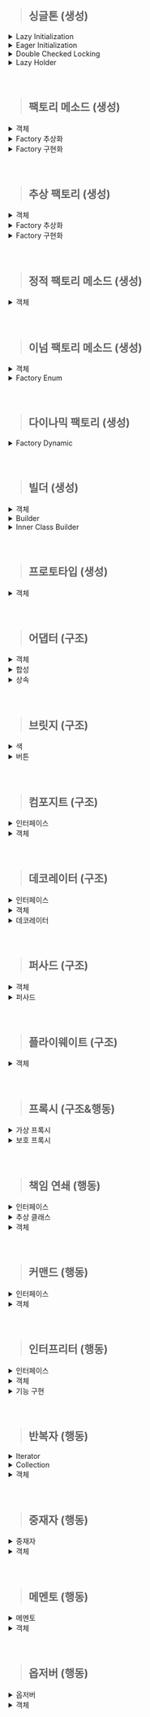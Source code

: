 
> ## 싱글톤 (생성)

<details>
  <summary>Lazy Initialization</summary>

- 늦은 초기화.
- private 생성자 static 메소드를 사용한 가장 보편적인 방식.
- 멀티 스레드 환경에 취약함.
  - 이를 해결 하고자 synchronized 사용.
  - 동기화로 인한 성능 저하 발생.

  ```java
  public class creational.singletone.LazyInitialization {
  
      private static creational.singletone.LazyInitialization instance;
  
      private creational.singletone.LazyInitialization() {
      }
  
      // 동기화 문제 해결을 위한 synchronized
      public static synchronized creational.singletone.LazyInitialization getInstance() {
          if (instance == null) {
              instance = new creational.singletone.LazyInitialization();
          }
  
          return instance;
      }
  }
  ```
</details>

<details>
  <summary>Eager Initialization</summary>

- 이른 초기화.
- 늦은 초기화에서 발생하는 동기화 성능 문제를 해결한 방법.
- static 인스턴스를 미리 생성하여 하나의 인스턴스만 생기도록 보장.
  - 인스턴스를 사용하지 않을 경우 메모리 낭비됨.

  ```java
  public class creational.singletone.EagerInaitialization {
      private static creational.singletone.EagerInaitialization instance = new creational.singletone.EagerInaitialization();
  
      private creational.singletone.EagerInaitialization() {
      }
  
      public static creational.singletone.EagerInaitialization getInstance() {
          return instance;
      }
  }
  ```
</details>

<details>
  <summary>Double Checked Locking</summary>

- volatile 키워드 사용하는 방식.
  - volatile 키워드는 자바 변수를 Main Memory 저장 함.
  - 멀티 스레드 환경에서는 하나의 스레드만 읽기/쓰기 가능 하고 나머지 스레드는 read 가능 하여 최신값 보장.
  - 변수 값을 읽을 때 CPU Cache에 저장된 값이 아닌 Main Memory에서 읽음.
    - 멀티 스레드일 경우 각각의 스레드는 CPU Cache에 저장된 각각의 값을 사용하므로 값의 불일치가 발생함.
- 늦은 초기화와 유사함.
- synchronized 키워드가 메소드 내부에 있음.
  - 메소드를 호출 할 때마다 동기화 걸리지 않아 좀 더 효율적.
  - 인스턴스를 필요로 하는 시점에 만들 수 있음.
- Java 1.5 이상만 가능.

  ```java
  public class creational.singletone.DoubleCheckedLocking {
      private volatile static creational.singletone.DoubleCheckedLocking instance;
  
      private creational.singletone.DoubleCheckedLocking(){}
  
      public static creational.singletone.DoubleCheckedLocking getInstance(){
          if (instance == null){
              synchronized (creational.singletone.DoubleCheckedLocking.class){
                  if(instance==null){
                      instance = new creational.singletone.DoubleCheckedLocking();
                  }
              }
          }
  
          return instance;
      }
  }
  ```
</details>

<details>
  <summary>Lazy Holder</summary>

- 현 시점 가장 완벽한 방법.
- inner class 특징인 호출 되기 전 참조 되지 않는 방식, static 특징인 한번만 호줄 하는 방식, final 키워드를 이용한 불변성 보장 등을 이용함.

  ```java
  public class creational.singletone.LazyHolder {
  
      private static class LazyHolderInner {
          private final static creational.singletone.LazyHolder INSTANCE = new creational.singletone.LazyHolder();
      }
  
      public static creational.singletone.LazyHolder getInstance() {
          return LazyHolderInner.INSTANCE;
      }
  }
  ```
</details>

<br/>
<br/>

> ## 팩토리 메소드 (생성)

<details>
  <summary>객체</summary>

- Drink가 부모, Coffee와 Tea는 자식 클래스.
- 해당 클래스들은 Factory의 부모 클래스는 아님.

  ```java
  package creational.factoryMethod;
  
  public class Drink {
  }
  ```

  ```java
  package creational.factoryMethod;
  
  public class Coffee extends Drink{
  }
  ```

  ```java
  package creational.factoryMethod;
  
  public class Tea extends Drink{
  }
  ```
</details>

<details>
  <summary>Factory 추상화</summary>

- 객체 생성 메소드만 가진 [인터페이스, 추상 클래스] 생성.

  ```java
  package creational.factoryMethod;
  
  public interface DrinkFactory {
      public Drink makeDrink();
  }
  ```

</details>

<details>
  <summary>Factory 구현화</summary>

- 부모를 상속 받은 서브 클래스 생성 또는 바로 기본 클래스 생성.

  ```java
  package creational.factoryMethod;
  
  public class DrinkFactoryImpl implements  DrinkFactory{
      @Override
      public Drink makeDrink() {
          return new Drink();
      }
  }
  ```

  ```java
  package creational.factoryMethod;
  
  public class CoffeeFactoryImpl implements DrinkFactory{
      @Override
      public Drink makeDrink() {
          System.out.println("makeCoffee");
          return new Coffee();
      }
  }
  ```

  ```java
  package creational.factoryMethod;
  
  public class TeaFactoryImpl implements DrinkFactory{
      @Override
      public Drink makeDrink() {
          System.out.println("makeTea");
          return new Tea();
      }
  }
  ```
</details>

<br/>
<br/>

> ## 추상 팩토리 (생성)

<details>
  <summary>객체</summary>

- 객체 집합 별 객체를 생성할 것임.
- 버거 세트가 객체 집합임. 매장별 각각 [햄버거, 음료수] 객체가 있음.

  ```java
  package creational.abstractFactory;
  
  public class BurgerKingHamburger implements Hamburger{
      public BurgerKingHamburger(){
          System.out.println("make BurgerKingHamburger");
      }
  }
  ```

  ```java
  package creational.abstractFactory;
  
  public class BurgerKingDrink implements Drink{
      public BurgerKingDrink(){
          System.out.println("make BurgerKingDrink");
      }
  }
  ```

  ```java
  package creational.abstractFactory;
  
  public class MacdonaldHamburger implements Hamburger{
      public MacdonaldHamburger(){
          System.out.println("make MacdonaldHamburger");
      }
  }
  ```

  ```java
  package creational.abstractFactory;
  
  public class MacdonaldDrink implements  Drink{
      public MacdonaldDrink(){
          System.out.println("make MacdonaldDrink");
      }
  }
  ```

  ```java
  package creational.abstractFactory;
  
  public class BurgerSet {
      private final Hamburger hamburger;
      private final Drink drink;
  
      public BurgerSet(Hamburger hamburger, Drink drink) {
          this.hamburger = hamburger;
          this.drink = drink;
      }
  
      public Hamburger getHamburger() {
          return hamburger;
      }
  
      public Drink getDrink() {
          return drink;
      }
  }
  ```


</details>

<details>
  <summary>Factory 추상화</summary>

- 굳이 따진다면 해당 팩토리는 버거 세트의 팩토리 메소드 패턴임.
- 타입 별 객체 집합 군 객체를 만드는 팩토리 이기 때문에 추상 팩토리라 할 수 있음.
- 결국 팩토리 메소드와 추상 팩토리는 서로 관계가 있음. 그렇다고 동일한 패턴은 아님.

  ```java
  package creational.abstractFactory;
  
  public interface BurgerSetFactory {
      public BurgerSet makeSet(String type);
  }
  ```

</details>

<details>
  <summary>Factory 구현화</summary>

- 실제 객체를 생성 하는 로직 구현.
- 타입별 버거 세트를 만들어서 반환함.

  ```java
  package creational.abstractFactory;
  
  public class BurgerSetFactoryImpl implements BurgerSetFactory{
      @Override
      public BurgerSet makeSet(String type) {
          BurgerSet burgerSet = null;
          switch (type){
              case "BurgerKing" -> burgerSet = new BurgerSet(new BurgerKingHamburger(), new BurgerKingDrink());
              case "Macdonald" -> burgerSet = new BurgerSet(new MacdonaldHamburger(), new MacdonaldDrink());
              default -> System.out.println("해당 버거 세트가 없음");
          }
          return burgerSet;
      }
  }
  ```
</details>

<br/>
<br/>

> ## 정적 팩토리 메소드 (생성)

<details>
  <summary>객체</summary>

- 객체 안에 객체를 반환하는 스태틱 메소드가 있음.

  ```java
  package creational.staticFactoryMethod;
  
  public class Drink {
      private Drink(){}
  
      public static Drink from(String msg){
          System.out.println("make Drink" + msg);
          return new Drink();
      }
  
      public static Drink of(String... msg){
          System.out.println("make Drink");
          for (String str :
                  msg) {
              System.out.println(str);
          }
          return new Drink();
      }
  
      public static Drink getInstance(){
          return new Drink();
      }
  
      public static Drink newInstance(){
          return new Drink();
      }
  
      public static String getString(){
          return "Drink";
      }
  
      public static String newString(){
          return "Drink";
      }
  }
  ```
</details>

<br/>
<br/>

> ## 이넘 팩토리 메소드 (생성)
<details>
  <summary>객체</summary>

- 음식을 상속받은 음료수와 햄버거.

  ```java
  package creational.enumFactoryMethod;
  
  public interface Food {
  }
  ```
  ```java
  package creational.enumFactoryMethod;
  
  public class Drink implements Food{
      public Drink(){
          System.out.println("make Drink");
      }
  }
  ```
  ```java
  package creational.enumFactoryMethod;
  
  public class Hamburger implements Food{
      public Hamburger(){
          System.out.println("make Hamburger");
      }
  }
  ```

</details>

<details>
  <summary>Factory Enum</summary>

- Enum 상수로 음료수, 햄버거 생성.
- 추상 메소드를 만들어 모든 상수에서 구현하도록 강제함.

  ```java
  package creational.enumFactoryMethod;
  
  public enum EnumFoodFactory {
      DRINK("음료수"){
        public Food createFood(){
            return new Drink();
        }
      },
      HAMBURGER("햄버거") {
          public Food createFood(){
              return new Hamburger();
          }
      };
  
      private final String name;
  
      EnumFoodFactory(String name) {
          this.name = name;
      }
      String getName(){
          return this.name;
      }
  
      // 추상 메소드. 모든 상수에서 구현 해야 함.
      abstract Food createFood();
  }
  ```
</details>


<br/>
<br/>


> ## 다이나믹 팩토리 (생성)

<details>
  <summary>Factory Dynamic</summary>

- 객체는 Enum Factory에서 사용한 객체 재사용함.
- 예외 처리가 중요함.

  ```java
  package creational.dynamicFactory;
  
  import creational.enumFactoryMethod.Drink;
  import creational.enumFactoryMethod.Food;
  import creational.enumFactoryMethod.Hamburger;
  
  import java.lang.reflect.Constructor;
  import java.lang.reflect.InvocationTargetException;
  import java.util.HashMap;
  import java.util.Map;
  
  public class DynamicFactory {
      // 클래스를 넣을 Map
      private static final Map<String, Class<? extends Food>> registerTypes = new HashMap<>();
  
      // map에 기본적으로 들어가는 클래스
      static {
          registerTypes.put("Hamburger", Hamburger.class);
          registerTypes.put("Drink", Drink.class);
      }
  
      // 이후 개발 도중 추가해야 되는 클래스가 생긴 경우 사용
      public static void setRegisterTypes(String type, Class<? extends Food> cls){
          registerTypes.put(type, cls);
      }
  
      private static Food getFood(String type) throws NoSuchMethodException, InvocationTargetException, InstantiationException, IllegalAccessException {
          // 해당 타입의 클래스 가져오기
          Class<?> cls = registerTypes.get(type);
  
          if(cls == null){
              throw new RuntimeException();
          }
  
          // 해당 클래스에서 생성자 가져오기
          Constructor<?> foodConstructor = cls.getDeclaredConstructor();
  
          // Reflection API를 통해 인스턴스 만들고 업캐스팅
          return (Food) foodConstructor.newInstance();
      }
  
      public static Food createFood(String type){
          Food food = null;
  
          try {
              food = getFood(type);
          } catch (NoSuchMethodException | InvocationTargetException | InstantiationException | IllegalAccessException | RuntimeException e) {
              System.err.println("해당 음식이 없습니다.");
          }
          return food;
      }
  
  }
  ```
</details>


<br/>
<br/>

> ## 빌더 (생성)

<details>
  <summary>객체</summary>

- 음료수.
- 객체 안에 빌더 처럼 메소드를 구현할 순 있으나, 빌더 패턴은 아니고 단순 Setter임.
- 생성자를 private 하게 만들 수 없음.

```java
package creational.builder;

public class Drink {
  private String name;
  private String size;
  private String price;

// 해당 로직은 setter와 다를바 없으며 불변성을 보장하지 못함. creational.builder 패턴이라 보기 힘듬.
//    public Drink name(String name){
//        this.name = name;
//        return this;
//    }
//
//    public Drink size(String size){
//        this.size = size;
//        return this;
//    }
//
//    public Drink price(String price){
//        this.price = price;
//        return this;
//    }

  public Drink(String name, String size, String price) {
    this.name = name;
    this.size = size;
    this.price = price;
  }

  @Override
  public String toString() {
    return "Drink{" +
            "name='" + name + '\'' +
            ", size='" + size + '\'' +
            ", price='" + price + '\'' +
            '}';
  }
}
```

</details>

<details>
  <summary>Builder</summary>

- Drink 생성 역할을 하는 클래스.

```java
package creational.builder;

public class DrinkBuilder {
  private String name;
  private String size;
  private String price;

  public DrinkBuilder name(String name) {
    this.name = name;
    return this;
  }

  public DrinkBuilder size(String size) {
    this.size = size;
    return this;
  }

  public DrinkBuilder price(String price) {
    this.price = price;
    return this;
  }

  public Drink build() {
    return new Drink(this.name, this.size, this.price);
  }
}
```

</details>

<details>
  <summary>Inner Class Builder</summary>

- 객체의 생성자를 private 하게 만들 수 있음.

  ```java
  package creational.builder;
  
  public class Hamburger {
      private String name;
      private String size;
      private int price;
  
      public static class HamburgerBuilder{
          private String name;
          private String size;
          private int price;
  
          public HamburgerBuilder name(String name){
              this.name = name;
              return this;
          }
  
          public HamburgerBuilder size(String size){
              this.size = size;
              return this;
          }
  
          public HamburgerBuilder price(int price){
              this.price = price;
              return this;
          }
  
          public Hamburger build(){
              return new Hamburger(this.name, this.size, this.price);
          }
      }
  
      private Hamburger(String name, String size, int price) {
          this.name = name;
          this.size = size;
          this.price = price;
      }
  
      @Override
      public String toString() {
          return "Hamburger{" +
                  "name='" + name + '\'' +
                  ", size='" + size + '\'' +
                  ", price=" + price +
                  '}';
      }
  }
  ```

</details>

<br/>
<br/>

> ## 프로토타입 (생성)

<details>
  <summary>객체</summary>

- Cloneable 상속 받아 오버라이딩.
- 깊은 복사.

  ```java
  package creational.prototpye;
  
  import java.util.ArrayList;
  import java.util.List;
  
  public class Drink implements Cloneable {
      private List<Integer> list = new ArrayList<>();
  
      public Drink(List<Integer> list) {
          this.list = list;
      }
  
      @Override
      protected Object clone() throws CloneNotSupportedException {
          List<Integer> copyList = new ArrayList<>(list);
          return new Drink(copyList);
      }
  
      @Override
      public String toString() {
  
          return "Drink{" +
                  "list = " + System.identityHashCode(list) + list +
                  '}';
      }
  }
  ```
</details>

<br/>
<br/>

> ## 어댑터 (구조)

<details>
  <summary>객체</summary>

- 시동 on/off 기능이 있는 자동차 클래스.
- fly 기능이 있는 날개 인터페이스.

  ```java
  package structural;
  
  public class Car {
  
      public Car(){
          System.out.println("make Car");
      }
  
      public void start(){
          System.out.println("시동 걸기");
      }
  
      public void end(){
          System.out.println("시동 끄기");
      }
  }
  ```
  ```java
  package structural.adaptor;
  
  public interface Wing {
      public void fly();
  }
  ```

</details>

<details>
  <summary>합성</summary>

- 멤버 변수로 기존 클래스를 가짐.
- 추가 기능 인터페이스 상속받음.

  ```java
  package structural.adaptor;
  
  import structural.Car;
  
  public class FlyCar1 implements Wing{
      private Car car;
  
      public FlyCar1(Car car){
          this.car = car;
          System.out.println("make FlyCar1");
      }
  
      public void start(){
          car.start();
      }
  
      public void end(){
          car.end();
      }
  
      @Override
      public void fly() {
          System.out.println("날기");
      }
  }
  ```

</details>

<details>
  <summary>상속</summary>

- 기존 클래스를 상속 받음.
- 추가 기능 인터페이스를 상속 받음.

  ```java
  package structural.adaptor;
  
  import structural.Car;
  
  public class FlyCar2 extends Car implements Wing {
  
      public FlyCar2(){
          System.out.println("make FlyCar2");
      }
  
      @Override
      public void fly() {
          System.out.println("날기");
      }
  }
  ```
</details>

<br/>
<br/>

> ## 브릿지 (구조)

<details>
  <summary>색</summary>

- 색은 버튼의 특징중 하나.
- 버튼이 Color 인터페이스를 바로 상속 받아도 되며 일반적으로 상속을 추천함.
- 해당 예시는 상속이 아닌 사용을 이용한 방법을 이용함.
- interface가 브릿지 역할.

  ```java
  package structural.bridge;
  
  public interface Color {
      public void getColor();
  }
  
  ```
  ```java
  package structural.bridge;
  
  public class Red implements Color{
      @Override
      public void getColor() {
          System.out.println("Red");
      }
  }
  
  ```
  ```java
  package structural.bridge;
  
  public class Blue implements Color{
      @Override
      public void getColor() {
          System.out.println("Blue");
      }
  }
  
  ```
</details>

<details>
  <summary>버튼</summary>

- 버튼을 종류에 따라 객체로 만들 수 있음.
- 만약, 기능별 인터페이스를 따로 구현한다면 아래 예시처럼 Start, End 객체를 각각 만들 필요가 없다.
- 여러 상황을 보여주고자 abstract class를 사용했으며 이를 상속 받는 예시임.
- 즉, 기능은 상속을 이용하였고 특징은 사용을 이용하였다 볼 수 있음.
- abstract class가 브릿지 역할.

  ```java
  package structural.bridge;
  
  public abstract class Button {
      Color color;
  
      protected Button(Color color){
          this.color = color;
      }
  
      public abstract void action();
  }
  ```
  ```java
  package structural.bridge;
  
  public class StartButton extends Button{
  
      public StartButton(Color color) {
          super(color);
      }
  
      @Override
      public void action() {
          System.out.println("Start!!!");
      }
  }
  ```
  ```java
  package structural.bridge;
  
  public class EndButton extends Button{
      public EndButton(Color color) {
          super(color);
      }
  
      @Override
      public void action() {
          System.out.println("End!!!");
      }
  }
  ```

</details>

<br/>
<br/>

> ## 컴포지트 (구조)

<details>
  <summary>인터페이스</summary>

- 공통적인 부분을 추상화.
- Item이 최상위 공통 부분이며, Box는 상위 공통 부분임.

  ```java
  package structural.composite;
  
  public interface Item {
      int getPrice();
      String getName();
  }
  ```
  
  ```java
  package structural.composite;
  
  public interface Box  extends Item{
      void addItem(Item item);
      void removeItem(Item item);
      int getAllPrice();
      String getItems();
  }
  ```
</details>

<details>
  <summary>객체</summary>

- 상자 안에 상자 혹은 아이템이 들어갈 수 있음.
  - List는 최상위 인터페이스 Item을 받을 수 있게 만들었음.

  ```java
  package structural.composite;
  
  public class NormalItem implements Item{
      private String name;
      private int price;
  
      public NormalItem(String name, int price) {
          this.name = name;
          this.price = price;
      }
  
      @Override
      public int getPrice() {
          return this.price;
      }
  
      @Override
      public String getName() {
          return this.name;
      }
  }
  ```

  ```java
  package structural.composite;
  
  import java.util.ArrayList;
  import java.util.List;
  import java.util.stream.Collectors;
  
  public class NormalBox implements Box {
      private final List<Item> list;
      private String name;
      private int price;
  
      public NormalBox(String name, int price) {
          this.name = name;
          this.price = price;
          this.list = new ArrayList<>();
      }
  
      @Override
      public void addItem(Item item) {
          list.add(item);
      }
  
      @Override
      public void removeItem(Item item) {
          list.remove(item);
      }
  
      @Override
      public int getAllPrice() {
          return list.stream()
                  .mapToInt(item -> item instanceof Box box ? box.getAllPrice() + item.getPrice() : item.getPrice())
                  .sum();
      }
  
      @Override
      public int getPrice() {
          return this.price;
      }
  
      @Override
      public String getName() {
          return this.name;
      }
  
      @Override
      public String getItems() {
          return getName() + " = { " + list.stream().map(item -> item instanceof Box box ? box.getItems() : item.getName()).collect(Collectors.joining(", ")) + " }";
      }
  }
  ```

</details>

<br/>
<br/>

> ## 데코레이터 (구조)

<details>
  <summary>인터페이스</summary>

- 햄버거가 가지는 기본 기능을 추상화.

  ```java
  package structural.decorator;
  
  public interface Hamburger {
      public String getName();
  }
  ```

</details>

<details>
  <summary>객체</summary>

- 기본 햄버거 객체.

  ```java
  package structural.decorator;
  
  public class BasicHamBurger implements Hamburger{
      @Override
      public String getName() {
          return "햄버거";
      }
  }
  
  ```

</details>

<details>
  <summary>데코레이터</summary>

- 토핑. 즉, 데코레이터 하려는 특징 또는 기능임. 
- 해당 패턴을 통해 기존 객체에 기능 또는 특징을 더해 새로운 객체로 반환한다.
- 해당 코드는 완전 새로운 객체가 됨. 기존 객체를 사용할 수는 없을 듯 하다.
- 결국, 클래스를 만들어야 하는건 동일하나, 종류별로 모두 만들 필요는 없다.
  - ex) 불고기 불고기 햄버거, 불고기 치즈 햄버거 등 객체 클래스는 불필요.
- 굳이 추상 클래스로 만들 필요는 없을 것 같기도 하다.

  ```java
  package structural.decorator;
  
  public abstract class HamburgerDecorator implements Hamburger{
      private Hamburger hamburger;
  
      public HamburgerDecorator(Hamburger hamburger) {
          this.hamburger = hamburger;
      }
  
      @Override
      public String getName() {
          return hamburger.getName();
      }
  }
  
  ```

  ```java
  package structural.decorator;
  
  public class CheeseDecorator extends HamburgerDecorator{
      public CheeseDecorator(Hamburger hamburger) {
          super(hamburger);
      }
  
      @Override
      public String getName() {
          return "치즈 " + super.getName();
      }
  }
  
  ```

  ```java
  package structural.decorator;
  
  public class BulgogiDecorator extends HamburgerDecorator{
      public BulgogiDecorator(Hamburger hamburger) {
          super(hamburger);
      }
  
      @Override
      public String getName() {
          return "불고기 " + super.getName();
      }
  }
  
  ```

</details>

<br/>
<br/>

> ## 퍼사드 (구조)

<details>
  <summary>객체</summary>

- 필요한 객체들. (사람, 피자, TV)
- 각 객체 별 기능이 있음.

  ```java
  package structural.facade;
  
  public class Person {
      public void move(){
          System.out.println("움직인다");
      }
  
      public void watch(){
          System.out.println("본다");
      }
  }
  ```

  ```java
  package structural.facade;
  
  public class Pizza {
      public void addTopping(){
          System.out.println("토핑 추가");
      }
  
  }
  ```
  
  ```java
  package structural.facade;
  
  public class Tv {
      public void ON(){
          System.out.println("전원 ON");
      }
  }
  ```

</details>

<details>
  <summary>퍼사드</summary>

- 하나의 기능을 위해 필요한 서브 클래스의 기능을 가져와 구현함.
- 따로 자신만의 기능을 구현하지는 않고 서브 클래스의 기능을 호출하는 용도.

  ```java
  package structural.facade;
  
  public class Facade {
      public void action(){
          Person person = new Person();
          Tv tv = new Tv();
          Pizza pizza = new Pizza();
  
          person.move();
          pizza.addTopping();
          person.move();
          tv.ON();
          person.watch();
      }
  }
  
  ```

</details>

<br/>
<br/>

> ## 플라이웨이트 (구조)

<details>
  <summary>객체</summary>

- 먼저 불변인 공통 부분을 따로 빼서 클래스로 만듬. (Model)
- Model의 특성이 동일한지 아닌지 판단하기 위해 Factory에서 고유 키값 부여. (Map 변수 이용, FlyWeightFactory 라고도 불림)
- 해당 Model이 있으면 불러오고 없으면 새로 만듬. 이후 만들어진 Model을 실제 객체의 공통 변수에 넣어줌. (Tree)

  ```java
  package structural.flyweight;
  
  import java.util.HashMap;
  import java.util.Map;
  
  public class Model {
      String type;
  
      private Model(String type) {
          this.type = type;
      }
  
      public static class Factory {
          private static final Map<String, Model> cache = new HashMap<>();
  
          public static Model getInstance(String type) {
              if (cache.containsKey(type)) {
                  System.out.print("[기존 나무 모델 가져오기] ");
                  return cache.get(type);
              } else {
                  Model model = new Model(type);
                  cache.put(type, model);
                  System.out.print("[새로운 나무 모델 생성하기] ");
                  return model;
              }
          }
      }
  }
  ```

  ```java
  package structural.flyweight;
  
  public class Tree {
      Model model;
      double x;
      double y;
  
      private Tree(Model model, double x, double y) {
          this.model = model;
          this.x = x;
          this.y = y;
      }
  
      public static class Factory {
          public static Tree getInstance(String type) {
              Model model = Model.Factory.getInstance(type);
              double x = Math.random() * 10000;
              double y = Math.random() * 10000;
  
              System.out.println(type + "의 좌표: x=" + x + ", y=" + y);
              return new Tree(model, x, y);
          }
      }
  }
  ```

</details>

<br/>
<br/>


> ## 프록시 (구조&행동)

<details>
  <summary>가상 프록시</summary>

- 프록시 객체와 실제 객체의 인터페이스를 동일하게 둠.
- 프록시에서 객체의 메소드를 호출하도록 설계.
- 실제 객체가 생성되지 않았음에도 프록시 객체를 통해 로직 넘어감.

  ```java
  package structural.proxy;
  
  interface Image {
      public void showImage();
  
  }
  ```

  ```java
  package structural.proxy;
  
  public class HighImage implements Image{
      String path;
  
      public HighImage(String path) {
          System.out.println(path + " 경로의 이미지 로딩");
          this.path = path;
      }
  
  
      @Override
      public void showImage() {
          System.out.println(path+ " 경로의 이미지 출력");
      }
  }
  
  ```

  ```java
  package structural.proxy;
  
  public class VirtualProxy implements Image {
      String path;
  
  
      public VirtualProxy(String path) {
          this.path = path;
          System.out.println(path +" 경로의 프록시 생성");
      }
  
      @Override
      public void showImage() {
          HighImage highImage = new HighImage(this.path);
          highImage.showImage();
      }
  }
  ```

</details>

<details>
  <summary>보호 프록시</summary>

- 가상 프록시에 권한을 추가한 것.
- 가상 프록시랑 별 차이가 없다.

  ```java
  package structural.proxy;
  
  public class ProtectiveProxy implements Image{
      String path;
      String authority;
  
      public ProtectiveProxy(String path, String authority) {
          this.path = path;
          this.authority = authority;
          System.out.println("["+path +" 경로, "+authority+"사용자] 프록시 생성");
      }
  
      @Override
      public void showImage() {
          if(this.authority.equals("관리자")){
              System.out.println("관리자 접근");
              HighImage highImage = new HighImage(this.path);
              highImage.showImage();
          }else {
              System.out.println(this.authority + "는 접근할 수 없습니다.");
          }
      }
  }
  ```
</details>


<br/>
<br/>

> ## 책임 연쇄 (행동)

<details>
  <summary>인터페이스</summary>

- Handler가 가지는 기본적인 기능을 포함하고 있음.
- 책임질 다음 Handler Setter와 해당 프로세스에서 진행할 기능 구현을 강제해야 함.

```java
package behavioral.chainOfResponsibility;

public interface Handler {
    void setNextHandler(Handler handler);
    void process(String authority);
}
```

</details>


<details>
  <summary>추상 클래스</summary>

- 해당 추상 클래스는 굳이 없어도 됨.
- 바로 객체에 인터페이스를 상속 받도록 하는게 일반적.
- 해당 예시는 기능적으로 좀더 세분화 해보고자 작성함.

  ```java
  package behavioral.chainOfResponsibility;
  
  public abstract class LoginHandler implements Handler{
  
      Handler handler;
  
      @Override
      public void setNextHandler(Handler handler) {
          this.handler = handler;
      }
  
      @Override
      public void process(String authority) {
          try{
              this.handler.process(authority);
          }catch (Exception e){
              System.out.println("로그인 실패");
          }
      }
  }
  
  ```

</details>


<details>
  <summary>객체</summary>

- 각자의 객체가 process를 자신 만의 기능을 넣어 구현해야함.

```java
package behavioral.chainOfResponsibility;

public class Admin extends LoginHandler {

    @Override
    public void process(String authority) {
        if ("Admin".equals(authority)) {
            System.out.println("관리자 로그인 완료");
        } else {
            super.process(authority);
        }
    }
}
```

```java
package behavioral.chainOfResponsibility;

public class User extends LoginHandler{
    @Override
    public void process(String authority) {
        if("User".equals(authority)){
            System.out.println("사용자 로그인 완료");
        }else {
            super.process(authority);
        }
    }
}
```

</details>

<br/>
<br/>

> ## 커맨드 (행동)

<details>
  <summary>인터페이스</summary>

- 책임 연쇄와 비슷함.
- 기본 기능을 추상화.

  ```java
  package behavioral.command;
  
  public interface Command {
      void run();
  }
  ```

</details>

<details>
  <summary>객체</summary>

- command를 상속받은 객체와 이를 매개 변수로 받을 수 있는 객체.

  ```java
  package behavioral.command;
  
  public class HeaterCommand implements Command{
      @Override
      public void run() {
          System.out.println("히터 ON");
      }
  }
  ```

  ```java
  package behavioral.command;
  
  public class LampCommand implements Command{
      @Override
      public void run() {
          System.out.println("램프 ON");
      }
  }
  ```
  
  ```java
  package behavioral.command;
  
  public class Button {
      private Command command;
  
      public void setCommand(Command command) {
          this.command = command;
      }
  
      public void action(){
          command.run();
      }
  }
  ```

</details>

<br/>
<br/>

> ## 인터프리터 (행동)

<details>
  <summary>인터페이스</summary>

- 예제로 사칙연산 계산기를 만들 예정.
- 패턴 개념은 어렵지 않으나 기능 구현 과정이 어려움.

  ```java
  package behavioral.interpreter;
  
  public interface Expression {
      double interpret();
  }
  ```

</details>

<details>
  <summary>객체</summary>

- 사칙연산자 식에는 크게 두개의 객체가 존재한다 볼 수 있음.
- 하나는 피연산자, 다른 하나는 연산자.
- 연산자는 총 4개만 각각의 객체로 구현함.
- 동일안 인터페이스를 상속 받아 피연산자, 연산자 구분 없이 일단 하나의 stack으로 관리할 수 있음.

  ```java
  package behavioral.interpreter;
  
  public class Number implements Expression{
      private double value;
  
      public Number(double value) {
          this.value = value;
      }
  
      @Override
      public double interpret() {
          return value;
      }
  }
  ```

  ```java
  package behavioral.interpreter;
  
  public class Addition implements Expression{
  
      private Expression leftOperand;
      private Expression rightOperand;
  
  
      public Addition(Expression leftOperand, Expression rightOperand) {
          this.leftOperand = leftOperand;
          this.rightOperand = rightOperand;
      }
  
      @Override
      public double interpret() {
          return leftOperand.interpret() + rightOperand.interpret();
      }
  }
  ```

  ```java
  package behavioral.interpreter;
  
  public class Subtraction implements Expression{
      private Expression leftOperand;
      private Expression rightOperand;
  
      public Subtraction(Expression leftOperand, Expression rightOperand) {
          this.leftOperand = leftOperand;
          this.rightOperand = rightOperand;
      }
  
      @Override
      public double interpret() {
          return leftOperand.interpret() - rightOperand.interpret();
      }
  }
  ```

  ```java
  package behavioral.interpreter;
  
  public class Multiplication implements Expression{
  
      private Expression leftOperand;
      private Expression rightOperand;
  
      public Multiplication(Expression leftOperand, Expression rightOperand) {
          this.leftOperand = leftOperand;
          this.rightOperand = rightOperand;
      }
  
      @Override
      public double interpret() {
          return leftOperand.interpret() * rightOperand.interpret();
      }
  }
  ```

  ```java
  package behavioral.interpreter;
  
  public class Division implements Expression {
      private Expression leftOperand;
      private Expression rightOperand;
  
      public Division(Expression leftOperand, Expression rightOperand) {
          this.leftOperand = leftOperand;
          this.rightOperand = rightOperand;
      }
  
      @Override
      public double interpret() {
          if (rightOperand.interpret() == 0) {
              throw new ArithmeticException("Division by zero");
          }
          return leftOperand.interpret() / rightOperand.interpret();
      }
  }
  ```

</details>

<details>
  <summary>기능 구현</summary>

- 사칙연산자는 패턴과 상관 없이 추가적인 기능 구현이 필요하여 추가하였음.
- 가끔 코딩 테스트에 사칙연산을 구현하는 문제가 나오니 숙지하면 좋을 듯 함.

```java
package behavioral.interpreter;

import java.util.Scanner;
import java.util.Stack;

public class Main {
    public static void main(String[] args) {
        Scanner scanner = new Scanner(System.in);

        System.out.println("사칙연산 표현식을 입력하세요:");
        String userInput = scanner.nextLine();

        Expression expression = buildExpression(userInput);

        try {
            double result = expression.interpret();
            System.out.println("결과: " + result);
        } catch (Exception e) {
            System.out.println("오류 발생: " + e.getMessage());
        }
    }

    private static Expression buildExpression(String userInput) {
        String[] tokens = userInput.split(" ");
        Stack<Expression> expressionStack = new Stack<>();
        Stack<String> operatorStack = new Stack<>();

        for (String token : tokens) {
            if (isNumeric(token)) {
                expressionStack.push(new Number(Double.parseDouble(token)));
            } else if ("+-*/".contains(token)) {
                while (!operatorStack.isEmpty() && hasPrecedence(token, operatorStack.peek())) {
                    String topOperator = operatorStack.pop();
                    Expression rightOperand = expressionStack.pop();
                    Expression leftOperand = expressionStack.pop();
                    expressionStack.push(createOperatorExpression(leftOperand, rightOperand, topOperator));
                }
                operatorStack.push(token);
            } else {
                throw new IllegalArgumentException("잘못된 표현식입니다: " + token);
            }
        }

        while (!operatorStack.isEmpty()) {
            String topOperator = operatorStack.pop();
            Expression rightOperand = expressionStack.pop();
            Expression leftOperand = expressionStack.pop();
            expressionStack.push(createOperatorExpression(leftOperand, rightOperand, topOperator));
        }

        if (expressionStack.size() == 1) {
            return expressionStack.pop();
        } else {
            throw new IllegalArgumentException("잘못된 표현식입니다.");
        }
    }

    private static Expression createOperatorExpression(Expression left, Expression right, String operator) {
        return switch (operator) {
            case "+" -> new Addition(left, right);
            case "-" -> new Subtraction(left, right);
            case "*" -> new Multiplication(left, right);
            case "/" -> new Division(left, right);
            default -> throw new IllegalArgumentException("지원되지 않는 연산자입니다: " + operator);
        };
    }

    private static boolean isNumeric(String str) {
        try {
            Double.parseDouble(str);
            return true;
        } catch (NumberFormatException e) {
            return false;
        }
    }

    private static boolean hasPrecedence(String op1, String op2) {
        return (!op1.equals("*") && !op1.equals("/")) || (!op2.equals("+") && !op2.equals("-"));
    }

}
```

</details>

<br/>
<br/>

> ## 반복자 (행동)

<details>
  <summary>Iterator</summary>

- 저장소에서 넘어온 배열을 실질적으로 접근할 수 있게 해주는 역할.
- 공통 코드를 만들어 재사용.

  ```java
  package behavioral.iterator;
  
  public interface Iterator {
      boolean hasNext();
      Object next();
  }
  ```

  ```java
  package behavioral.iterator;
  
  public class HamburgerIterator implements Iterator{
      Hamburger[] arr;
      private int index = 0;
  
      public HamburgerIterator(Hamburger[] arr) {
          this.arr = arr;
      }
  
      @Override
      public boolean hasNext() {
          return index < arr.length;
      }
  
      @Override
      public Hamburger next() {
          return arr[index++];
      }
  }
  ```

</details>

<details>
  <summary>Collection</summary>

- 여러 객체를 저장하기 위한 저장소.
- 저장소에 저장된 배열을 Iterator에 넘기는 역할.

  ```java
  package behavioral.iterator;
  
  public interface Collection {
      Iterator iterator();
  }
  
  ```
  
  ```java
  package behavioral.iterator;
  
  public class HamburgerCollection implements Collection{
      Hamburger[] arr;
      private int index;
  
      public HamburgerCollection(int size) {
          this.arr = new Hamburger[size];
      }
  
      public void add(Hamburger hamburger){
          if(index<arr.length){
              arr[index++] = hamburger;
          }
      }
  
      @Override
      public Iterator iterator() {
          return new HamburgerIterator(this.arr);
      }
  
  }
  ```


</details>

<details>
  <summary>객체</summary>

- 저장소에 담으려는 객체.

  ```java
  package behavioral.iterator;
  
  public class Hamburger {
      String name;
      int price;
  
      public Hamburger(String name, int price) {
          this.name = name;
          this.price = price;
      }
  
      @Override
      public String toString() {
          return "Hamburger{" +
                  "name='" + name + '\'' +
                  ", price=" + price +
                  '}';
      }
  }
  ```

</details>

<br/>
<br/>

> ## 중재자 (행동)

<details>
  <summary>중재자</summary>

- 해당 패턴을 작성하며 많은 고민을 하였음.
- 중재자는 객체간의 연결을 자신을 통해 연결할 수 있도록 도와주는 역할임.
- 이때, 중재자를 객체의 필드 값으로 넣어 구현할 것인지, 아니면 중재자에서 객체와 메시지를 전달 받아 구현할 것인지는 패턴과 상관없음.
- 중재자 패턴은 객체가 가지고 있어야 할 다른 객체들의 리스트를 대신 가지고 있는것이 이 패턴의 핵심일 뿐임. 기능을 어떻게 구현할 지는 알아서 판단 해야 함.
- 현재 예시는 중재자와 객체 클래스간의 의존도를 높이는 대신 기능 별로 구현한 것임.
  - 의존도가 발생하였기 때문에 중재자와 객체 클래스를 동시에 작성해야 함. 

  ```java
  package behavioral.mediator;
  
  public interface Mediator {
      void notice();
      void forwardRequest(String msg);
  }
  ```
  
  ```java
  package behavioral.mediator;
  
  import java.util.ArrayList;
  import java.util.List;
  
  public class ItemMediator implements Mediator {
  
      List<Adventurer> list = new ArrayList<>();
  
      public void addAdventurer(Adventurer adventurer) {
          list.add(adventurer);
      }
  
      public void forwardRequest(String msg) {
          notice();
          for (Adventurer adventurer : list
          ) {
              System.out.print(adventurer.getName()+"에게 전달 -> ");
              adventurer.receiveRequestToMediator(msg);
          }
      }
  
      @Override
      public void notice() {
          System.out.println("[중재인 요청 내역 전달]");
      }
  }
  ```
  
</details>

<details>
  <summary>객체</summary>

- 해당 객체는 모험가임. 중재인에게 요청을 전달하는 기능, 중재인에게 받은 메시지를 출력하는 기능이 있음.
- 앞서 말한 것처럼 두 개의 기능을 제거하고 중재인 클래스에서 Adventurer 객체를 받아 처리하면 의존성을 낮출수 있음.

  ```java
  package behavioral.mediator;
  
  import structural.facade.Person;
  
  public class Adventurer {
  
      private String name;
      private Mediator mediator;
  
  
      public Adventurer(String name) {
          this.name = name;
      }
  
      public String getName() {
          return name;
      }
  
      public void setMediator(ItemMediator mediator) {
          mediator.addAdventurer(this);
          this.mediator = mediator;
      }
  
      public void sendRequestToMediator(String msg) {
          mediator.forwardRequest(msg);
      }
  
      public void receiveRequestToMediator(String msg) {
          System.out.println("전달 받은 내용: " + msg);
      }
  
  }
  
  ```

</details>

<br/>
<br/>

> ## 메멘토 (행동)

<details>
  <summary>메멘토</summary>

- 정보를 따로 관리하기 위한 클래스.

  ```java
  package behavioral.memento;
  
  public class Memento {
      String job;
      int level;
  
      public Memento(String job, int level) {
          this.job = job;
          this.level = level;
      }
  }
  ```

</details>

<details>
  <summary>객체</summary>

- 기존 정보를 메멘토 클래스로 만드는 기능이 있음.

  ```java
  package behavioral.memento;
  
  public class Adventurer {
      String job;
      int level;
  
      public Adventurer(String job, int level) {
          this.job = job;
          this.level = level;
      }
  
      public Memento createMemento(){
          return new Memento(job, level);
      }
  
      public void setInfo(Memento memento){
          this.job = memento.job;
          this.level = memento.level;
      }
  
      @Override
      public String toString() {
          return "Adventurer{" +
                  "job='" + job + '\'' +
                  ", level=" + level +
                  '}';
      }
  }
  ```

</details>


<br/>
<br/>

> ## 옵저버 (행동)

<details>
  <summary>옵저버</summary>

- 관찰자 객체임.
- 관찰중인 객체가 알림을 보낼경우 어떤 기능을 수행할지 미리 정하면 됨. 굳이 없어도 되긴 하지만 알림을 받는다는 행위 자체가 목적이 있기 때문에 관련 기능이 있을 것임.

  ```java
  package behavioral.observer;
  
  public interface Observer {
      void receiveNotice(String msg);
  }
  ```

  ```java
  package behavioral.observer;
  
  public class Adventurer implements Observer{
      private String name;
  
      public Adventurer(String name) {
          this.name = name;
      }
  
      @Override
      public void receiveNotice(String msg) {
          System.out.println(name +"님 알람이 도착했습니다. 내용: "+ msg);
      }
  }
  
  ```

</details>


<details>
  <summary>객체</summary>

- 관찰의 대상이 되는 객체.
- 기본적으로 옵저버 등록, 삭제, 알림 보내기 기능이 있어야 함.
- 관찰 대상이 되는 객체는 Subject 라는 인터페이스를 상속 받는게 일반적임.

  ```java
  package behavioral.observer;
  
  public interface Subject {
      void registerObserver(Observer observer);
      void removeObserver(Observer observer);
      void sendNotice(String msg);
  }
  
  ```

  ```java
  package behavioral.observer;
  
  import java.util.ArrayList;
  import java.util.List;
  
  public class Store implements Subject {
  
      private List<Observer> subscirbers = new ArrayList<>();
  
      @Override
      public void registerObserver(Observer observer) {
          subscirbers.add(observer);
      }
  
      @Override
      public void removeObserver(Observer observer) {
          subscirbers.remove(observer);
      }
  
      @Override
      public void sendNotice(String msg) {
          System.out.println("[구독자 메시지 전달 시작]");
          for (Observer o :
                  subscirbers) {
              o.receiveNotice(msg);
          }
      }
  }
  ```

</details>

<br/>
<br/>


